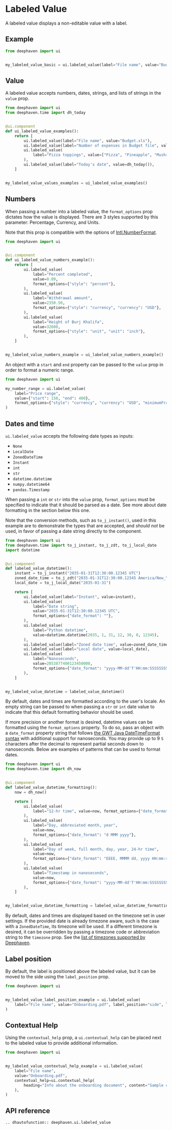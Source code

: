 # Labeled Value

A labeled value displays a non-editable value with a label.

## Example

```python
from deephaven import ui


my_labeled_value_basic = ui.labeled_value(label="File name", value="Budget.xls")
```

## Value

A labeled value accepts numbers, dates, strings, and lists of strings in the `value` prop.

```python
from deephaven import ui
from deephaven.time import dh_today


@ui.component
def ui_labeled_value_examples():
    return [
        ui.labeled_value(label="File name", value="Budget.xls"),
        ui.labeled_value(label="Number of expenses in Budget file", value=123),
        ui.labeled_value(
            label="Pizza toppings", value=["Pizza", "Pineapple", "Mushroom", "Garlic"]
        ),
        ui.labeled_value(label="Today's date", value=dh_today()),
    ]


my_labeled_value_values_examples = ui_labeled_value_examples()
```

## Numbers

When passing a number into a labeled value, the `format_options` prop dictates how the value is displayed. There are 3 styles supported by this parameter: Percentage, Currency, and Units.

Note that this prop is compatible with the options of [Intl.NumberFormat](https://developer.mozilla.org/en-US/docs/Web/JavaScript/Reference/Global_Objects/NumberFormat).

```python
from deephaven import ui


@ui.component
def ui_labeled_value_numbers_example():
    return [
        ui.labeled_value(
            label="Percent completed",
            value=0.89,
            format_options={"style": "percent"},
        ),
        ui.labeled_value(
            label="Withdrawal amount",
            value=2350.50,
            format_options={"style": "currency", "currency": "USD"},
        ),
        ui.labeled_value(
            label="Height of Burj Khalifa",
            value=32600,
            format_options={"style": "unit", "unit": "inch"},
        ),
    ]


my_labeled_value_numbers_example = ui_labeled_value_numbers_example()
```

An object with a `start` and `end` property can be passed to the `value` prop in order to format a numeric range.

```python
from deephaven import ui

my_number_range = ui.labeled_value(
    label="Price range",
    value={"start": 150, "end": 400},
    format_options={"style": "currency", "currency": "USD", "minimumFractionDigits": 0},
)
```

## Dates and time

`ui.labeled_value` accepts the following date types as inputs:

- `None`
- `LocalDate`
- `ZonedDateTime`
- `Instant`
- `int`
- `str`
- `datetime.datetime`
- `numpy.datetime64`
- `pandas.Timestamp`

When passing a `int` or `str` into the `value` prop, `format_options` must be specified to indicate that it should be parsed as a date. See more about date formatting in the section below this one.

Note that the conversion methods, such as `to_j_instant()`, used in this example are to demonstrate the types that are accepted, and _should not_ be used, in favor of passing a date string directly to the component.

```python
from deephaven import ui
from deephaven.time import to_j_instant, to_j_zdt, to_j_local_date
import datetime


@ui.component
def labeled_value_datetime():
    instant = to_j_instant("2035-01-31T12:30:00.12345 UTC")
    zoned_date_time = to_j_zdt("2035-01-31T12:30:00.12345 America/New_York")
    local_date = to_j_local_date("2035-01-31")

    return [
        ui.labeled_value(label="Instant", value=instant),
        ui.labeled_value(
            label="Date string",
            value="2035-01-31T12:30:00.12345 UTC",
            format_options={"date_format": ""},
        ),
        ui.labeled_value(
            label="Python datetime",
            value=datetime.datetime(2035, 1, 31, 12, 30, 0, 12345),
        ),
        ui.labeled_value(label="Zoned date time", value=zoned_date_time),
        ui.labeled_value(label="Local date", value=local_date),
        ui.labeled_value(
            label="Nanoseconds",
            value=2053877400123450000,
            format_options={"date_format": "yyyy-MM-dd'T'HH:mm:SSSSSSSSS z"},
        ),
    ]


my_labeled_value_datetime = labeled_value_datetime()
```

By default, dates and times are formatted according to the user's locale. An empty string can be passed to when passing a `str` or `int` date value to indicate that this default formatting behavior should be used.

If more precision or another format is desired, datetime values can be formatted using the `format_options` property. To do so, pass an object with a `date_format` property string that follows [the GWT Java DateTimeFormat syntax](https://www.gwtproject.org/javadoc/latest/com/google/gwt/i18n/client/DateTimeFormat.html) with additional support for nanoseconds. You may provide up to 9 `S` characters after the decimal to represent partial seconds down to nanoseconds. Below are examples of patterns that can be used to format dates.

```python
from deephaven import ui
from deephaven.time import dh_now


@ui.component
def labeled_value_datetime_formatting():
    now = dh_now()

    return [
        ui.labeled_value(
            label="12-hr time", value=now, format_options={"date_format": "h:mm a"}
        ),
        ui.labeled_value(
            label="Day, abbreviated month, year",
            value=now,
            format_options={"date_format": "d MMM yyyy"},
        ),
        ui.labeled_value(
            label="Day of week, full month, day, year, 24-hr time",
            value=now,
            format_options={"date_format": "EEEE, MMMM dd, yyyy HH:mm:ss"},
        ),
        ui.labeled_value(
            label="Timestamp in nanoseconds",
            value=now,
            format_options={"date_format": "yyyy-MM-dd'T'HH:mm:SSSSSSSSS z"},
        ),
    ]


my_labeled_value_datetime_formatting = labeled_value_datetime_formatting()
```

By default, dates and times are displayed based on the timezone set in user settings. If the provided date is already timezone aware, such is the case with a `ZonedDateTime`, its timezone will be used. If a different timezone is desired, it can be overridden by passing a timezone code or abbreviation string to the `timezone` prop. See the [list of timezones supported by Deephaven](https://deephaven.io/core/client-api/javascript/classes/dh.i18n.TimeZone.html).

## Label position

By default, the label is positioned above the labeled value, but it can be moved to the side using the `label_position` prop.

```python
from deephaven import ui


my_labeled_value_label_position_example = ui.labeled_value(
    label="File name", value="Onboarding.pdf", label_position="side", label_align="end"
)
```

## Contextual Help

Using the `contextual_help` prop, a `ui.contextual_help` can be placed next to the labeled value to provide additional information.

```python
from deephaven import ui


my_labeled_value_contextual_help_example = ui.labeled_value(
    label="File name",
    value="Onboarding.pdf",
    contextual_help=ui.contextual_help(
        heading="Info about the onboarding document", content="Sample content"
    ),
)
```

## API reference

```{eval-rst}
.. dhautofunction:: deephaven.ui.labeled_value
```
